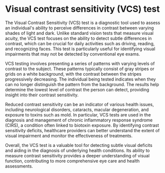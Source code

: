 [//]: # (
source: gpt-40
abbr: VCS
tags: tests
)

# Visual contrast sensitivity (VCS) test

The Visual Contrast Sensitivity (VCS) test is a diagnostic tool used to assess an individual's ability to perceive differences in contrast between varying shades of light and dark. Unlike standard vision tests that measure visual acuity, the VCS test focuses on the ability to detect subtle differences in contrast, which can be crucial for daily activities such as driving, reading, and recognizing faces. This test is particularly useful for identifying visual impairments that may not be detected by conventional eye exams.

VCS testing involves presenting a series of patterns with varying levels of contrast to the subject. These patterns typically consist of gray stripes or grids on a white background, with the contrast between the stripes progressively decreasing. The individual being tested indicates when they can no longer distinguish the pattern from the background. The results help determine the lowest level of contrast the person can detect, providing insight into their contrast sensitivity.

Reduced contrast sensitivity can be an indicator of various health issues, including neurological disorders, cataracts, macular degeneration, and exposure to toxins such as mold. In particular, VCS tests are used in the diagnosis and management of chronic inflammatory response syndrome (CIRS), a condition often linked to biotoxin exposure. By identifying contrast sensitivity deficits, healthcare providers can better understand the extent of visual impairment and monitor the effectiveness of treatments.

Overall, the VCS test is a valuable tool for detecting subtle visual deficits and aiding in the diagnosis of underlying health conditions. Its ability to measure contrast sensitivity provides a deeper understanding of visual function, contributing to more comprehensive eye care and health assessments.
